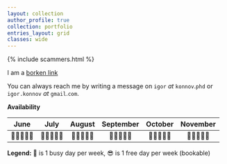 ```yaml
---
layout: collection
author_profile: true
collection: portfolio
entries_layout: grid
classes: wide
---
```


{% include scammers.html %}

I am a [borken link](http://no-such-link-exist-ever-in-life.org)

You can always reach me by writing a message on
`igor` *at* `konnov`.`phd` or
`igor.konnov` *at* `gmail`.`com`.

**Availability**

|  June       | July       | August      | September  | October    | November   |
|:-----------:|:----------:|:-----------:|:----------:|:----------:|:----------:|
| 🔨🔨🔨🔨🔨  | 🔨🔨🔨🔨😎 | 🔨🔨🔨🔨🔨  | 🔨🔨🔨🔨🔨 | 🔨🔨🔨🔨🔨 | 🔨🔨🔨🔨🔨 |

**Legend:** 🔨 is 1 busy day per week, 😎 is 1 free day per week (bookable)

<br>
<br>

